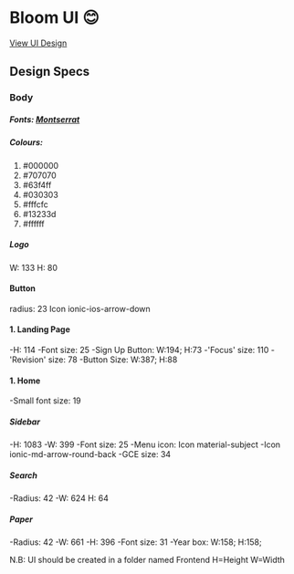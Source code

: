 # Bloom UI :blush:
[View UI Design](https://still-darkness-7807.animaapp.io/?show_restart=1)

## Design Specs
### Body

##### Fonts: [Montserrat](https://fonts.google.com/specimen/Montserrat#standard-styles)

##### Colours:
1. #000000
2. #707070
3. #63f4ff
4. #030303
5. #fffcfc
6. #13233d
7. #ffffff

##### Logo
W: 133
H: 80

#### Button
radius: 23
Icon ionic-ios-arrow-down

#### 1. Landing Page
-H: 114
-Font size: 25
-Sign Up Button: W:194; H:73
-'Focus' size: 110
-'Revision' size: 78
-Button Size: W:387; H:88

#### 1. Home
-Small font size: 19
##### Sidebar
-H: 1083
-W: 399
-Font size: 25
-Menu icon: Icon material-subject
-Icon ionic-md-arrow-round-back
-GCE size: 34

##### Search
-Radius: 42
-W: 624
H: 64

##### Paper
-Radius: 42
-W: 661
-H: 396
-Font size: 31
-Year box: W:158; H:158;


N.B: UI should be created in a folder named Frontend
H=Height
W=Width

